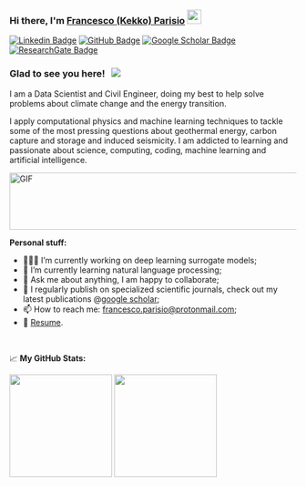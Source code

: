 ### Hi there, I'm <a href="https://www.linkedin.com/in/francesco-parisio-b1b53844/" target="_blank">Francesco (Kekko) Parisio</a> <img src="https://media.giphy.com/media/hvRJCLFzcasrR4ia7z/giphy.gif" width="25px">

[![Linkedin Badge](https://img.shields.io/badge/Linkedin-lightblue)](https://www.linkedin.com/in/francesco-parisio-b1b53844/)
[![GitHub Badge](https://img.shields.io/badge/Github-grey)](https://github.com/fparisio)
[![Google Scholar Badge](https://img.shields.io/badge/GoogleScholar-lightyellow)](https://scholar.google.de/citations?user=r2tLzDMAAAAJ&hl=en)
[![ResearchGate Badge](https://img.shields.io/badge/ResearchGate-lightgreen)](https://www.researchgate.net/profile/Francesco-Parisio?ev=hdr_xprf)

### Glad to see you here! &nbsp; ![](https://visitor-badge.glitch.me/badge?page_id=fparisio.fparisio)

I am a Data Scientist and Civil Engineer, doing my best to help solve problems about climate change and the energy transition.

I apply computational physics and machine learning techniques to tackle some of the most pressing questions about geothermal energy, carbon capture and storage and induced seismicity. I am addicted to learning and passionate about science, computing, coding, machine learning and artificial intelligence.

<img align="center" alt="GIF" src="https://github.com/fparisio/fparisio/GIF_Fracture-opt" width="600" height="100" />

**Personal stuff:**

- 👨🏻‍💻 I’m currently working on deep learning surrogate models;
- 🚀 I’m currently learning natural language processing;
- 💬 Ask me about anything, I am happy to collaborate;
- 📝 I regularly publish on specialized scientific journals, check out my latest publications @[google scholar](https://scholar.google.de/citations?user=r2tLzDMAAAAJ&hl=en);
- 📫 How to reach me: francesco.parisio@protonmail.com;
- 📝 [Resume](https://github.com/fparisio/fparisio/blob/main/MyCV/FrancescoParisioCV.pdf).

</br>

📈 **My GitHub Stats:**

<p>
  <img height="180em" src="https://github-readme-stats.vercel.app/api?username=fparisio&show_icons=true&hide_border=true&&count_private=true&include_all_commits=true" />
  <img height="180em" src="https://github-readme-stats.vercel.app/api/top-langs/?username=fparisio&show_icons=true&hide_border=true&layout=compact&langs_count=8"/>
</p>
